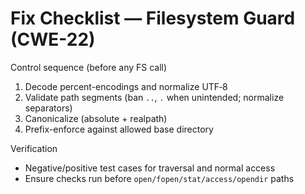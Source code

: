 # Fix Checklist — Filesystem Guard (CWE-22)

Control sequence (before any FS call)
1) Decode percent-encodings and normalize UTF‑8
2) Validate path segments (ban `..`, `.` when unintended; normalize separators)
3) Canonicalize (absolute + realpath)
4) Prefix-enforce against allowed base directory

Verification
- Negative/positive test cases for traversal and normal access
- Ensure checks run before `open/fopen/stat/access/opendir` paths

